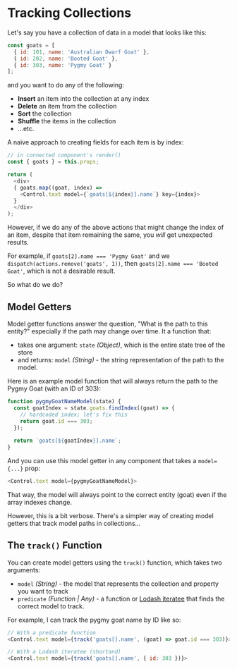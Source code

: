 # Tracking Collections

Let's say you have a collection of data in a model that looks like this:

```js
const goats = [
  { id: 101, name: 'Australian Dwarf Goat' },
  { id: 202, name: 'Booted Goat' },
  { id: 303, name: 'Pygmy Goat' }
];
```

and you want to do any of the following:
- **Insert** an item into the collection at any index
- **Delete** an item from the collection
- **Sort** the collection
- **Shuffle** the items in the collection
- ...etc.

A naïve approach to creating fields for each item is by index:

```js
// in connected component's render()
const { goats } = this.props;

return (
  <div>
  { goats.map((goat, index) =>
    <Control.text model={`goats[${index}].name`} key={index}>
  }
  </div>
);
```

However, if we do any of the above actions that might change the index of an item, despite that item remaining the same, you _will_ get unexpected results.

For example, if `goats[2].name === 'Pygmy Goat'` and we `dispatch(actions.remove('goats', 1))`, then `goats[2].name === 'Booted Goat'`, which is not a desirable result.

So what do we do?

## Model Getters

Model getter functions answer the question, "What is the path to this entity?" especially if the path may change over time. It a function that:

- takes one argument: `state` _(Object)_, which is the entire state tree of the store
- and returns: `model` _(String)_ - the string representation of the path to the model.

Here is an example model function that will always return the path to the Pygmy Goat (with an ID of 303):

```js
function pygmyGoatNameModel(state) {
  const goatIndex = state.goats.findIndex((goat) => {
    // hardcoded index; let's fix this
    return goat.id === 303;
  });
  
  return `goats[${goatIndex}].name`;
}
```

And you can use this model getter in any component that takes a `model={...}` prop:

```js
<Control.text model={pygmyGoatNameModel}>
```

That way, the model will always point to the correct entity (goat) even if the array indexes change.

However, this is a bit verbose. There's a simpler way of creating model getters that track model paths in collections...

## The `track()` Function

You can create model getters using the `track()` function, which takes two arguments:

- `model` _(String)_ - the model that represents the collection and property you want to track
- `predicate` _(Function | Any)_ - a function or [Lodash iteratee](https://lodash.com/docs#iteratee) that finds the correct model to track.

For example, I can track the pygmy goat name by ID like so:

```js
// With a predicate function
<Control.text model={track('goats[].name', (goat) => goat.id === 303)}>

// With a Lodash iteratee (shortand)
<Control.text model={track('goats[].name', { id: 303 })}>
```

